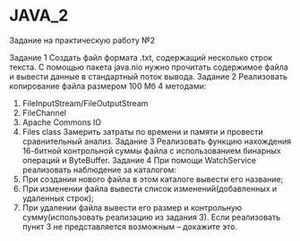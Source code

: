 # JAVA_2
Задание на практическую работу №2

Задание 1
Создать файл формата .txt, содержащий несколько строк текста. С помощью пакета java.nio нужно прочитать содержимое файла и вывести данные в стандартный поток вывода.
Задание 2
Реализовать копирование файла размером 100 Мб 4 методами:
1)	FileInputStream/FileOutputStream
2)	FileChannel
3)	Apache Commons IO
4)	Files class
Замерить затраты по времени и памяти и провести сравнительный анализ.
Задание 3
Реализовать функцию нахождения 16-битной контрольной суммы файла с использованием бинарных операций и ByteBuffer.
Задание 4
При помощи WatchService реализовать наблюдение за каталогом:
1)	При создании нового файла в этом каталоге вывести его название;
2)	При изменении файла вывести список изменений(добавленных и удаленных строк);
3)	При удалении файла вывести его размер и контрольную сумму(использовать реализацию из задания 3).
Если реализовать пункт 3 не представляется возможным – докажите это.
